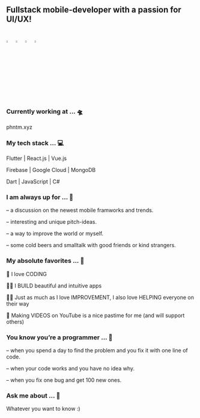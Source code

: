 ## Fullstack mobile-developer with a passion for UI/UX!

## [<img src="https://www.flaticon.com/svg/static/icons/svg/726/726623.svg" width="4%">](mailto:contact@stevendz.de)  [<img src="https://www.flaticon.com/svg/static/icons/svg/216/216554.svg" width="4%">](https://youtube.com/stevendzcode)  [<img src="https://www.flaticon.com/svg/static/icons/svg/270/270819.svg" width="4%">](https://join.skype.com/invite/kLNzYJfD5T7i) [<img src="https://www.flaticon.com/svg/static/icons/svg/2808/2808001.svg" width="4%">](https://github.com/stevendz/stevendz/blob/main/cv_steven_dzionara.pdf)  

### Currently working at ... 🛸
phntm.xyz

### My tech stack ... 💻
Flutter | React.js | Vue.js

Firebase | Google Cloud | MongoDB

Dart | JavaScript | C#

### I am always up for ... 🍻
– a discussion on the newest mobile framworks and trends.

– interesting and unique pitch-ideas.

– a way to improve the world or myself.

– some cold beers and smalltalk with good friends or kind strangers.

### My absolute favorites ... 🐰
🦄 I love CODING  

👨‍💻 I BUILD beautiful and intuitive apps  

👨‍🏫 Just as much as I love IMPROVEMENT, I also love HELPING everyone on their way  

🎥 Making VIDEOS on YouTube is a nice pastime for me (and will support others)

### You know you’re a programmer ... 🚀
– when you spend a day to find the problem and you fix it with one line of code.

– when your code works and you have no idea why.

– when you fix one bug and get 100 new ones.

### Ask me about ... 💭
Whatever you want to know :)   


